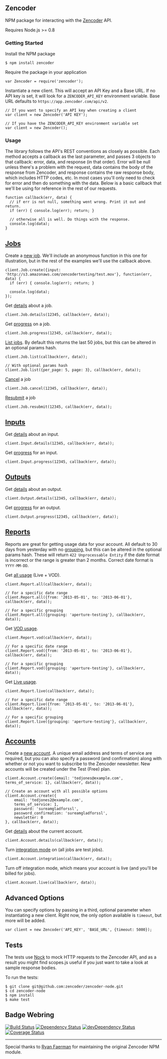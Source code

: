 Zencoder
----

NPM package for interacting with the [Zencoder](http://zencoder.com) API.

Requires Node.js >= 0.8

### Getting Started

Install the NPM package

    $ npm install zencoder

Require the package in your application

    var Zencoder = require('zencoder');

Instantiate a new client. This will accept an API Key and a Base URL. If no API key is set, it will look for a `ZENCODER_API_KEY` environment variable. Base URL defaults to `https://app.zencoder.com/api/v2`.

    // If you want to specify an API key when creating a client
    var client = new Zencoder('API KEY');

    // If you have the ZENCODER_API_KEY environment variable set
    var client = new Zencoder();

### Usage

The library follows the API's REST conventions as closely as possible. Each method accepts a callback as the last parameter, and passes 3 objects to that callback: error, data, and response (in that order). Error will be null unless there's a problem with the request, data contains the body of the response from Zencoder, and response contains the raw response body, which includes HTTP codes, etc. In most cases you'll only need to check for error and then do something with the data. Below is a basic callback that we'll be using for reference in the rest of our requests.

    function callback(err, data) {
      // if err is not null, something went wrong. Print it out and return.
      if (err) { console.log(err); return; }

      // otherwise all is well. Do things with the response.
      console.log(data);
    }


## [Jobs](https://app.zencoder.com/docs/api/jobs)

Create a [new job](https://app.zencoder.com/docs/api/jobs/create). We'll include an anonymous function in this one for illustration, but in the rest of the examples we'll use the callback above.

    client.Job.create({input: 'http://s3.amazonaws.com/zencodertesting/test.mov'}, function(err, data) {
      if (err) { console.log(err); return; }

      console.log(data);
    });

Get [details](https://app.zencoder.com/docs/api/jobs/show) about a job.

    client.Job.details(12345, callback(err, data));

Get [progress](https://app.zencoder.com/docs/api/jobs/progress) on a job.

    client.Job.progress(12345, callback(err, data));

[List jobs](https://app.zencoder.com/docs/api/jobs/list). By default this returns the last 50 jobs, but this can be altered in an optional params hash.

    client.Job.list(callback(err, data));

    // With optional params hash
    client.Job.list({per_page: 5, page: 3}, callback(err, data));

[Cancel](https://app.zencoder.com/docs/api/jobs/cancel) a job

    client.Job.cancel(12345, callback(err, data));

[Resubmit](https://app.zencoder.com/docs/api/jobs/resubmit) a job

    client.Job.resubmit(12345, callback(err, data));

## [Inputs](https://app.zencoder.com/docs/api/inputs)

Get [details](https://app.zencoder.com/docs/api/inputs/show) about an input.

    client.Input.details(12345, callback(err, data));

Get [progress](https://app.zencoder.com/docs/api/inputs/progress) for an input.

    client.Input.progress(12345, callback(err, data));

## [Outputs](https://app.zencoder.com/docs/api/outputs)

Get [details](https://app.zencoder.com/docs/api/outputs/show) about an output.

    client.Output.details(12345, callback(err, data));

Get [progress](https://app.zencoder.com/docs/api/outputs/progress) for an output.

    client.Output.progress(12345, callback(err, data));

## [Reports](https://app.zencoder.com/docs/api/reports)

Reports are great for getting usage data for your account. All default to 30 days from yesterday with no [grouping](https://app.zencoder.com/docs/api/encoding/job/grouping), but this can be altered in the optional params hash. These will return `422 Unprocessable Entity` if the date format is incorrect or the range is greater than 2 months. Correct date format is `YYYY-MM-DD`.

Get [all usage](https://app.zencoder.com/docs/api/reports/all) (Live + VOD).

    client.Report.all(callback(err, data));

    // For a specific date range
    client.Report.all({from: '2013-05-01', to: '2013-06-01'}, callback(err, data));

    // For a specific grouping
    client.Report.all({grouping: 'aperture-testing'}, callback(err, data));

Get [VOD usage](https://app.zencoder.com/docs/api/reports/vod).

    client.Report.vod(callback(err, data));

    // For a specific date range
    client.Report.vod({from: '2013-05-01', to: '2013-06-01'}, callback(err, data));

    // For a specific grouping
    client.Report.vod({grouping: 'aperture-testing'}, callback(err, data));

Get [Live usage](https://app.zencoder.com/docs/api/reports/live).

    client.Report.live(callback(err, data));

    // For a specific date range
    client.Report.live({from: '2013-05-01', to: '2013-06-01'}, callback(err, data));

    // For a specific grouping
    client.Report.live({grouping: 'aperture-testing'}, callback(err, data));

## [Accounts](https://app.zencoder.com/docs/api/accounts)

Create a [new account](https://app.zencoder.com/docs/api/accounts/create). A unique email address and terms of service are required, but you can also specify a password (and confirmation) along with whether or not you want to subscribe to the Zencoder newsletter. New accounts will be created under the Test (Free) plan.

	client.Account.create({email: 'tedjones@example.com', terms_of_service: 1}, callback(err, data));

	// Create an account with all possible options
	client.Account.create({
		email: 'tedjones2@example.com',
		terms_of_service: 1,
		password: 'sureamgladforssl',
		password_confirmation: 'sureamgladforssl',
		newsletter: 0
	}, callback(err, data));

Get [details](https://app.zencoder.com/docs/api/accounts/show) about the current account.

	client.Account.details(callback(err, data));

Turn [integration mode](https://app.zencoder.com/docs/api/accounts/integration) on (all jobs are test jobs).

    client.Account.integration(callback(err, data));

Turn off integration mode, which means your account is live (and you'll be billed for jobs).

	client.Account.live(callback(err, data));

## Advanced Options

You can specify options by passing in a third, optional parameter when instantiating a new client. Right now, the only option available is `timeout`, but more will be added.

    var client = new Zencoder('API_KEY', 'BASE_URL', {timeout: 5000});

## Tests

The tests use [Nock](https://github.com/flatiron/nock) to mock HTTP requests to the Zencoder API, and as a result you might find scopes.js useful if you just want to take a look at sample response bodies.

To run the tests:

	$ git clone git@github.com:zencoder/zencoder-node.git
	$ cd zencoder-node
	$ npm install
	$ make test

## Badge Webring

[![Build Status](https://travis-ci.org/zencoder/zencoder-node.png?branch=master)](https://travis-ci.org/zencoder/zencoder-node) [![Dependency Status](https://david-dm.org/zencoder/zencoder-node.png)](https://david-dm.org/zencoder/zencoder-node) [![devDependency Status](https://david-dm.org/zencoder/zencoder-node/dev-status.png)](https://david-dm.org/zencoder/zencoder-node#info=devDependencies) [![Coverage Status](https://coveralls.io/repos/zencoder/zencoder-node/badge.png?branch=master)](https://coveralls.io/r/zencoder/zencoder-node?branch=master)

----

Special thanks to [Ryan Faerman](http://www.ryanfaerman.com/) for maintaining the original Zencoder NPM module.